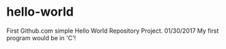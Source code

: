 # hello-world
First Github.com simple Hello World Repository Project. 01/30/2017
My first program would be in 'C'!
